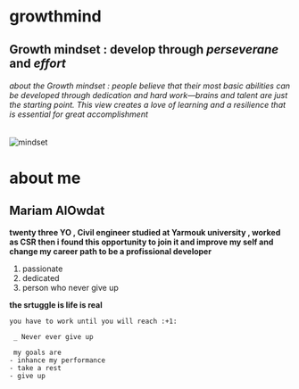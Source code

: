 # growthmind 
## Growth mindset : **develop** through *perseverane* and *effort* 
###### about the Growth mindset :  *people believe that their most basic abilities can be developed through dedication and hard work—brains and talent are just the starting point. This view creates a love of learning and a resilience that is essential for great accomplishment* 
![mindset](https://www.nexus-education.com/wp-content/uploads/2019/06/continuum.png)
# about me 
## Mariam AlOwdat 
**twenty three YO , Civil engineer studied at Yarmouk university , worked as CSR then i found this opportunity to join it and improve my self and change my career path to be a profissional developer**
1. passionate 
2. dedicated 
3. person who never give up 

 **the srtuggle is life is real**



    you have to work until you will reach :+1:
   
     _ Never ever give up 
     
     my goals are 
    - inhance my performance 
    - take a rest 
    - give up 
